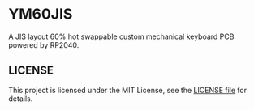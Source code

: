 # YM60JIS

A JIS layout 60% hot swappable custom mechanical keyboard PCB powered by RP2040.

## LICENSE

This project is licensed under the MIT License, see the [LICENSE file](LICENSE) for details.
